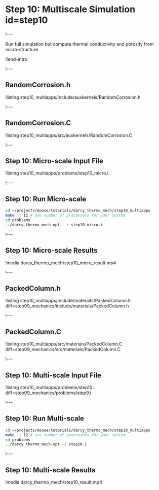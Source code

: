 # Step 10: Multiscale Simulation id=step10

!---

Run full simulation but compute thermal conductivity and porosity from micro-structure

!!end-intro

!---

## RandomCorrosion.h

!listing step10_multiapps/include/auxkernels/RandomCorrosion.h

!---

## RandomCorrosion.C

!listing step10_multiapps/src/auxkernels/RandomCorrosion.C

!---

## Step 10: Micro-scale Input File

!listing step10_multiapps/problems/step10_micro.i

!---

## Step 10: Run Micro-scale

```bash
cd ~/projects/moose/tutorials/darcy_thermo_mech/step10_multiapps
make -j 12 # use number of processors for your system
cd problems
../darcy_thermo_mech-opt  -i step10_micro.i
```

!---

## Step 10: Micro-scale Results

!media darcy_thermo_mech/step10_micro_result.mp4

!---

## PackedColumn.h

!listing step10_multiapps/include/materials/PackedColumn.h diff=step09_mechanics/include/materials/PackedColumn.h

!---

## PackedColumn.C

!listing step10_multiapps/src/materials/PackedColumn.C diff=step09_mechanics/src/materials/PackedColumn.C

!---

## Step 10: Multi-scale Input File

!listing step10_multiapps/problems/step10.i diff=step09_mechanics/problems/step9.i

!---

## Step 10: Run Multi-scale

```bash
cd ~/projects/moose/tutorials/darcy_thermo_mech/step10_multiapps
make -j 12 # use number of processors for your system
cd problems
../darcy_thermo_mech-opt -i step10.i
```

!---

## Step 10: Multi-scale Results

!media darcy_thermo_mech/step10_result.mp4
